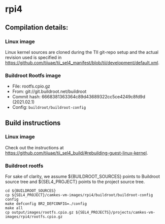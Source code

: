 # rpi4
## Compilation details:
### Linux image

Linux kernel sources are cloned during the TII git-repo setup and the actual revision
used is specified in <https://github.com/tiiuae/tii_sel4_manifest/blob/tii/development/default.xml>.

### Buildroot Rootfs image
* File: rootfs.cpio.gz
* From: git://git.buildroot.net/buildroot
* Commit hash: 6668381363364c89d43689322cc5ce4249c8fd9d (2021.02.1)
* Config: `buildroot/buildroot-config`

## Build instructions
### Linux image

Check out the instructions at <https://github.com/tiiuae/tii_sel4_build/#rebuilding-guest-linux-kernel>.

### Buildroot rootfs
For sake of clarity, we assume ${BUILDROOT\_SOURCES} points to Buildroot source
tree and ${SEL4\_PROJECT} points to the project source tree.

    cd ${BUILDROOT_SOURCES}
    cp ${SEL4_PROJECT}/camkes-vm-images/rpi4/buildroot/buildroot-config config
    make defconfig BR2_DEFCONFIG=./config
    make all
    cp output/images/rootfs.cpio.gz ${SEL4_PROJECTS}/projects/camkes-vm-images/rpi4/rootfs.cpio.gz
